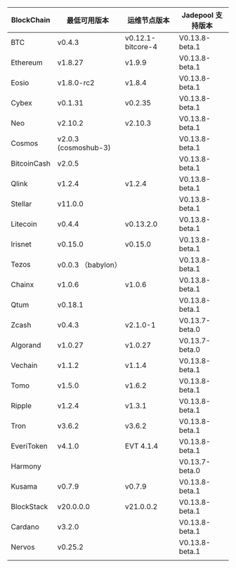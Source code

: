| BlockChain  | 最低可用版本| 运维节点版本 | Jadepool 支持版本 |
| ----------- | ---------- | ---------- | ---------- |
| BTC         | v0.4.3    |    v0.12.1-bitcore-4  | V0.13.8-beta.1 |
| Ethereum    | v1.8.27     |     	v1.9.9 | V0.13.8-beta.1 |
| Eosio       | v1.8.0-rc2 | v1.8.4 | V0.13.8-beta.1 |
| Cybex       | v0.1.31    |   	v0.2.35  | V0.13.8-beta.1 |
| Neo         | v2.10.2    |    	v2.10.3 | V0.13.8-beta.1    |
| Cosmos      | v2.0.3 (cosmoshub-3)     |      | V0.13.8-beta.1 |
| BitcoinCash | v2.0.5     |      | V0.13.8-beta.1 |
| Qlink       | v1.2.4     |  	v1.2.4    | V0.13.8-beta.1 |
| Stellar     | v11.0.0    |     | V0.13.8-beta.1 |
| Litecoin    | v0.4.4     |   v0.13.2.0   | V0.13.8-beta.1 |
| Irisnet     | v0.15.0    |  v0.15.0	   | V0.13.8-beta.1 |
| Tezos       | v0.0.3 （babylon）   |      | V0.13.8-beta.1 |
| Chainx      | v1.0.6     |  v1.0.6    | V0.13.8-beta.1 |
| Qtum        | v0.18.1    |     | V0.13.8-beta.1 |
| Zcash       | v0.4.3     |   	v2.1.0-1   | V0.13.7-beta.0 |
| Algorand    | v1.0.27    |  v1.0.27    | V0.13.7-beta.0 |
| Vechain     | v1.1.2     |  v1.1.4    | V0.13.8-beta.1 |
| Tomo        | v1.5.0     |   v1.6.2   | V0.13.8-beta.1 |
| Ripple      | v1.2.4     |  	v1.3.1    | V0.13.8-beta.1 |
| Tron        | v3.6.2 |     	v3.6.2       | V0.13.8-beta.1 |
| EveriToken  | v4.1.0 |     EVT 4.1.4       | V0.13.8-beta.1 |
| Harmony     |            |            | V0.13.7-beta.0 |
| Kusama      | v0.7.9     |  v0.7.9   | V0.13.8-beta.1 |
| BlockStack  | v20.0.0.0 |     	v21.0.0.2       | V0.13.8-beta.1 |
| Cardano     | v3.2.0     |            | V0.13.8-beta.1           |
| Nervos      | v0.25.2   |            |  V0.13.8-beta.1        |
|             |            |            |            |
